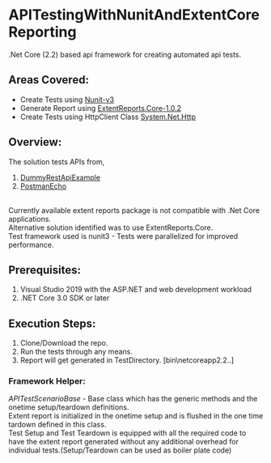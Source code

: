 # APITestingWithNunitAndExtentCoreReporting

.Net Core (2.2) based api framework for creating automated api tests.

## Areas Covered:
- Create Tests using [Nunit-v3](https://github.com/nunit/docs/wiki)
- Generate Report using [ExtentReports.Core-1.0.2](https://www.nuget.org/packages/ExtentReports.Core) 
- Create Tests using HttpClient Class [System.Net.Http](https://docs.microsoft.com/en-us/dotnet/api/system.net.http.httpclient?view=netframework-4.8)


## Overview:
The solution tests APIs from,

1. [DummyRestApiExample](http://dummy.restapiexample.com)
2. [PostmanEcho](https://postman-echo.com)

<br>Currently available extent reports package is not compatible with .Net Core applications.
<br>Alternative solution identified was to use ExtentReports.Core.
<br>Test framework used is nunit3 - Tests were parallelized for improved performance.

## Prerequisites:
1. Visual Studio 2019 with the ASP.NET and web development workload
2. .NET Core 3.0 SDK or later

## Execution Steps:
1. Clone/Download the repo.
2. Run the tests through any means.
3. Report will get generated in TestDirectory. [bin\netcoreapp2.2\..]

### Framework Helper:
*APITestScenarioBase* - Base class which has the generic methods and the onetime setup/teardown definitions. 
<br>Extent report is initialized in the onetime setup and is flushed in the one time tardown defined in this class.
<br> Test Setup and Test Teardown is equipped with all the required code to have the extent report generated without any additional overhead for individual tests.(Setup/Teardown can be used as boiler plate code)
